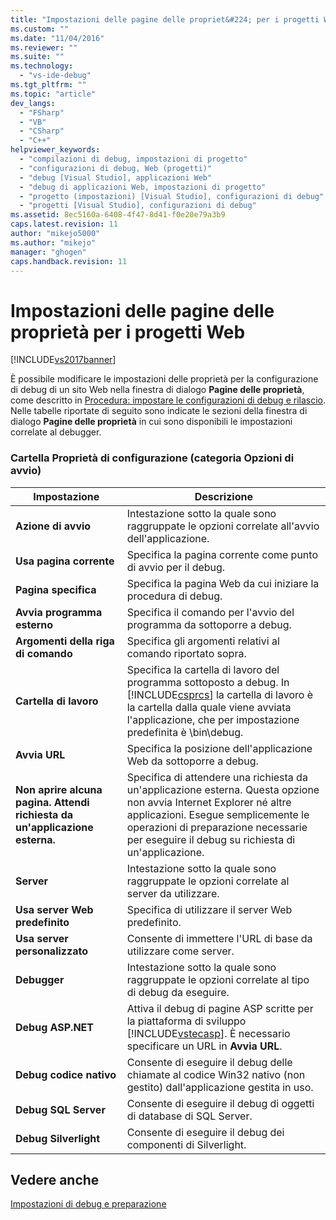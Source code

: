 ```yaml
---
title: "Impostazioni delle pagine delle propriet&#224; per i progetti Web | Microsoft Docs"
ms.custom: ""
ms.date: "11/04/2016"
ms.reviewer: ""
ms.suite: ""
ms.technology: 
  - "vs-ide-debug"
ms.tgt_pltfrm: ""
ms.topic: "article"
dev_langs: 
  - "FSharp"
  - "VB"
  - "CSharp"
  - "C++"
helpviewer_keywords: 
  - "compilazioni di debug, impostazioni di progetto"
  - "configurazioni di debug, Web (progetti)"
  - "debug [Visual Studio], applicazioni Web"
  - "debug di applicazioni Web, impostazioni di progetto"
  - "progetto (impostazioni) [Visual Studio], configurazioni di debug"
  - "progetti [Visual Studio], configurazioni di debug"
ms.assetid: 8ec5160a-6408-4f47-8d41-f0e20e79a3b9
caps.latest.revision: 11
author: "mikejo5000"
ms.author: "mikejo"
manager: "ghogen"
caps.handback.revision: 11
---
```

# Impostazioni delle pagine delle propriet&#224; per i progetti Web
[!INCLUDE[vs2017banner](../code-quality/includes/vs2017banner.md)]

È possibile modificare le impostazioni delle proprietà per la configurazione di debug di un sito Web nella finestra di dialogo **Pagine delle proprietà**, come descritto in [Procedura: impostare le configurazioni di debug e rilascio](../debugger/how-to-set-debug-and-release-configurations.md).  Nelle tabelle riportate di seguito sono indicate le sezioni della finestra di dialogo **Pagine delle proprietà** in cui sono disponibili le impostazioni correlate al debugger.  
  
### Cartella Proprietà di configurazione \(categoria Opzioni di avvio\)  
  
|**Impostazione**|**Descrizione**|  
|----------------------|---------------------|  
|**Azione di avvio**|Intestazione sotto la quale sono raggruppate le opzioni correlate all'avvio dell'applicazione.|  
|**Usa pagina corrente**|Specifica la pagina corrente come punto di avvio per il debug.|  
|**Pagina specifica**|Specifica la pagina Web da cui iniziare la procedura di debug.|  
|**Avvia programma esterno**|Specifica il comando per l'avvio del programma da sottoporre a debug.|  
|**Argomenti della riga di comando**|Specifica gli argomenti relativi al comando riportato sopra.|  
|**Cartella di lavoro**|Specifica la cartella di lavoro del programma sottoposto a debug.  In [!INCLUDE[csprcs](../data-tools/includes/csprcs_md.md)] la cartella di lavoro è la cartella dalla quale viene avviata l'applicazione, che per impostazione predefinita è \\bin\\debug.|  
|**Avvia URL**|Specifica la posizione dell'applicazione Web da sottoporre a debug.|  
|**Non aprire alcuna pagina.  Attendi richiesta da un'applicazione esterna.**|Specifica di attendere una richiesta da un'applicazione esterna.  Questa opzione non avvia Internet Explorer né altre applicazioni.  Esegue semplicemente le operazioni di preparazione necessarie per eseguire il debug su richiesta di un'applicazione.|  
|**Server**|Intestazione sotto la quale sono raggruppate le opzioni correlate al server da utilizzare.|  
|**Usa server Web predefinito**|Specifica di utilizzare il server Web predefinito.|  
|**Usa server personalizzato**|Consente di immettere l'URL di base da utilizzare come server.|  
|**Debugger**|Intestazione sotto la quale sono raggruppate le opzioni correlate al tipo di debug da eseguire.|  
|**Debug ASP.NET**|Attiva il debug di pagine ASP scritte per la piattaforma di sviluppo [!INCLUDE[vstecasp](../code-quality/includes/vstecasp_md.md)].  È necessario specificare un URL in **Avvia URL**.|  
|**Debug codice nativo**|Consente di eseguire il debug delle chiamate al codice Win32 nativo \(non gestito\) dall'applicazione gestita in uso.|  
|**Debug SQL Server**|Consente di eseguire il debug di oggetti di database di SQL Server.|  
|**Debug Silverlight**|Consente di eseguire il debug dei componenti di Silverlight.|  
  
## Vedere anche  
 [Impostazioni di debug e preparazione](../debugger/debugger-settings-and-preparation.md)